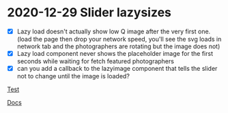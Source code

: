 # 2020-12-29 Slider lazysizes

- [x] Lazy load doesn't actually show low Q image after the very first one. (load the page then drop your network speed, you'll see the svg loads in network tab and the photographers are rotating but the image does not)
- [x] Lazy load component never shows the placeholder image for the first seconds while waiting for fetch featured photographers
- [x] can you add a callback to the lazyimage component that tells the slider not to change until the image is loaded?

[Test](http://localhost:3002/marketplace)

[Docs](https://github.com/aFarkas/lazysizes/tree/master/plugins/blur-up)



